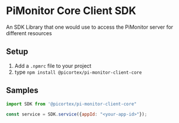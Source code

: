 # PiMonitor Core Client SDK

An SDK Library that one would use to access the PiMonitor server for different resources

## Setup
1. Add a `.npmrc` file to your project
1. type `npm install @picortex/pi-monitor-client-core`

## Samples

```javascript
import SDK from '@picortex/pi-monitor-client-core"

const service = SDK.service({appId: "<your-app-id>"});
```


